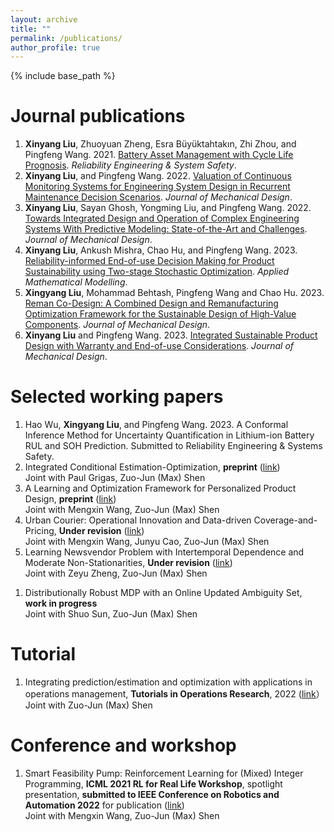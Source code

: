 ```yaml
---
layout: archive
title: ""
permalink: /publications/
author_profile: true
---
```

{% include base_path %} 

# Journal publications
1. **Xinyang Liu**, Zhuoyuan Zheng, Esra Büyüktahtakın, Zhi Zhou, and Pingfeng Wang. 2021. [Battery Asset Management with Cycle Life Prognosis](https://www.sciencedirect.com/science/article/pii/S0951832021004610/pdfft?casa_token=kVbEPK32CmQAAAAA:oOB7K-u0V-KS5SfY8Rcsqu30APCb2KPiq-d6Pe3CLN8gEPu_HxK_Ho9Xo7EPTYsQiDpr0ybH&md5=8e29f6c6d6fbc45252e8c6541f54234e&pid=1-s2.0-S0951832021004610-main.pdf). *Reliability Engineering & System Safety*.
2. **Xinyang Liu**, and Pingfeng Wang. 2022. [Valuation of Continuous Monitoring Systems for Engineering System Design in Recurrent Maintenance Decision Scenarios](https://asmedigitalcollection.asme.org/mechanicaldesign/article-pdf/144/9/091702/6887609/md_144_9_091702.pdf). *Journal of Mechanical Design*.
3. **Xinyang Liu**, Sayan Ghosh, Yongming Liu, and Pingfeng Wang. 2022. [Towards Integrated Design and Operation of Complex Engineering Systems With Predictive Modeling: State-of-the-Art and Challenges](https://asmedigitalcollection.asme.org/mechanicaldesign/article-pdf/144/9/090801/6908772/md_144_9_090801.pdf). *Journal of Mechanical Design*.
4. **Xinyang Liu**, Ankush Mishra, Chao Hu, and Pingfeng Wang. 2023. [Reliability-informed End-of-use Decision Making for Product Sustainability using Two-stage Stochastic Optimization](https://www.sciencedirect.com/science/article/pii/S0307904X23002032/pdfft?casa_token=WVEUcQ7lux8AAAAA:T9Z9AmoM_yQT-eNtqNLrBypNC_18VrF7sIMFmeRfhvHsHg3OzNux5EN_CrRpAVCBJnkEJOrY&md5=1f3f540fae21b040e6272dc253370023&pid=1-s2.0-S0307904X23002032-main.pdf). *Applied Mathematical Modelling*.
5. **Xingyang Liu**, Mohammad Behtash, Pingfeng Wang and Chao Hu. 2023. [Reman Co-Design: A Combined Design and Remanufacturing Optimization Framework for the Sustainable Design of High-Value Components](https://doi.org/10.1115/1.4063660). *Journal of Mechanical Design*.
6. **Xinyang Liu** and Pingfeng Wang. 2023. [Integrated Sustainable Product Design with Warranty and End-of-use Considerations](https://asmedigitalcollection.asme.org/mechanicaldesign/article-abstract/doi/10.1115/1.4063762/1169298/Integrated-Sustainable-Product-Design-with?redirectedFrom=fulltext). *Journal of Mechanical Design*.

# Selected working papers
1. Hao Wu, **Xingyang Liu**, and Pingfeng Wang. 2023. A Conformal Inference Method for Uncertainty Quantification in Lithium-ion Battery RUL and SOH Prediction. Submitted to Reliability Engineering \& Systems Safety.
2. Integrated Conditional Estimation-Optimization, **preprint** ([link](https://arxiv.org/abs/2110.12351))    
Joint with Paul Grigas, Zuo-Jun (Max) Shen
1. A Learning and Optimization Framework for Personalized Product Design, **preprint** ([link](https://papers.ssrn.com/sol3/papers.cfm?abstract_id=4554710))   
Joint with Mengxin Wang, Zuo-Jun (Max) Shen
1. Urban Courier: Operational Innovation and Data-driven Coverage-and-Pricing, **Under revision** ([link](https://papers.ssrn.com/sol3/papers.cfm?abstract_id=3678317))     
Joint with Mengxin Wang, Junyu Cao, Zuo-Jun (Max) Shen
1. Learning Newsvendor Problem with Intertemporal Dependence and Moderate Non-Stationarities, **Under revision** ([link](https://papers.ssrn.com/sol3/papers.cfm?abstract_id=3648615))                   
Joint with Zeyu Zheng, Zuo-Jun (Max) Shen   
<!-- 1. End-to-End Deep Learning for Inventory Management with Fixed Ordering Cost and its Theoretical Analysis, **under review**
Joint with Mo Liu, Zuo-Jun (Max) Shen -->
1. Distributionally Robust MDP with an Online Updated Ambiguity Set, **work in progress**     
Joint with Shuo Sun, Zuo-Jun (Max) Shen
<!-- 1. Learning Newsvendor Problem in a Growing Environment, Working paper,           
Joint with Shunan Jiang, Zeyu Zheng, Zuo-Jun (Max) Shen -->

# Tutorial
1. Integrating prediction/estimation and optimization with applications in operations management, **Tutorials in Operations Research**, 2022 ([link](https://pubsonline.informs.org/doi/abs/10.1287/educ.2022.0249)）     
Joint with Zuo-Jun (Max) Shen

# Conference and workshop
1. Smart Feasibility Pump: Reinforcement Learning for (Mixed) Integer Programming, **ICML 2021 RL for Real Life Workshop**, spotlight presentation, **submitted to IEEE Conference on Robotics and Automation 2022** for publication ([link](https://arxiv.org/abs/2102.09663))       
Joint with Mengxin Wang, Zuo-Jun (Max) Shen



<!-- {% if author.googlescholar %}
  You can also find my articles on <u><a href="{{author.googlescholar}}">my Google Scholar profile</a>.</u>
{% endif %}

{% include base_path %}

{% for post in site.publications reversed %}
  {% include archive-single.html %}
{% endfor %}
 -->
